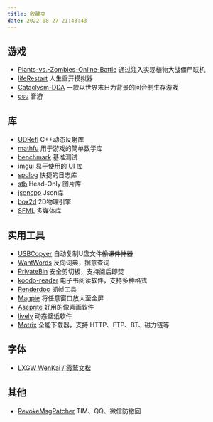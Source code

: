 ```yaml
---
title: 收藏夹
date: 2022-08-27 21:43:43
---
```


## 游戏

* [Plants-vs.-Zombies-Online-Battle](https://github.com/Zhuagenborn/Plants-vs.-Zombies-Online-Battle) 通过注入实现植物大战僵尸联机
* [lifeRestart](https://github.com/VickScarlet/lifeRestart) 人生重开模拟器
* [Cataclysm-DDA](https://github.com/CleverRaven/Cataclysm-DDA) 一款以世界末日为背景的回合制生存游戏
* [osu](https://github.com/ppy/osu) 音游

## 库

* [UDRefl](https://github.com/Ubpa/UDRefl) C++动态反射库
* [mathfu](https://github.com/google/mathfu) 用于游戏的简单数学库
* [benchmark](https://github.com/google/benchmark) 基准测试
* [imgui](https://github.com/ocornut/imgui) 易于使用的 UI 库
* [spdlog](https://github.com/gabime/spdlog) 快捷的日志库
* [stb](https://github.com/nothings/stb) Head-Only 图片库
* [jsoncpp](https://github.com/open-source-parsers/jsoncpp) Json库
* [box2d](https://github.com/erincatto/box2d) 2D物理引擎
* [SFML](https://github.com/SFML/SFML) 多媒体库

## 实用工具

* [USBCopyer](https://github.com/kenvix/USBCopyer) 自动复制U盘文件~~偷课件神器~~
* [WantWords](https://github.com/thunlp/WantWords) 反向词典，据意查词
* [PrivateBin](https://github.com/PrivateBin/PrivateBin) 安全剪切板，支持阅后即焚
* [koodo-reader](https://github.com/troyeguo/koodo-reader) 电子书阅读软件，支持多种格式
* [Renderdoc](https://github.com/baldurk/renderdoc) 抓帧工具
* [Magpie](https://github.com/Blinue/Magpie) 将任意窗口放大至全屏
* [Aseprite](https://github.com/aseprite/aseprite) 好用的像素画软件
* [lively](https://github.com/rocksdanister/lively) 动态壁纸软件
* [Motrix](https://github.com/agalwood/Motrix) 全能下载器，支持 HTTP、FTP、BT、磁力链等

## 字体

* [LXGW WenKai / 霞鹜文楷](https://github.com/lxgw/LxgwWenKai)

## 其他

* [RevokeMsgPatcher](https://github.com/huiyadanli/RevokeMsgPatcher) TIM、QQ、微信防撤回
